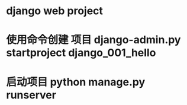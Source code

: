 # django web project
# 使用命令创建 项目 django-admin.py startproject django_001_hello

# 启动项目 python manage.py runserver